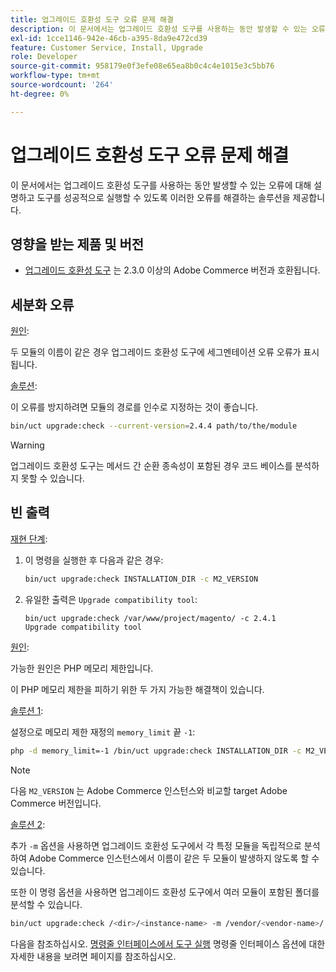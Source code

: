 ```yaml
---
title: 업그레이드 호환성 도구 오류 문제 해결
description: 이 문서에서는 업그레이드 호환성 도구를 사용하는 동안 발생할 수 있는 오류에 대해 설명하고 도구를 성공적으로 실행할 수 있도록 이러한 오류를 해결하는 솔루션을 제공합니다.
exl-id: 1cce1146-942e-46cb-a395-8da9e472cd39
feature: Customer Service, Install, Upgrade
role: Developer
source-git-commit: 958179e0f3efe08e65ea8b0c4c4e1015e3c5bb76
workflow-type: tm+mt
source-wordcount: '264'
ht-degree: 0%

---
```


# 업그레이드 호환성 도구 오류 문제 해결

이 문서에서는 업그레이드 호환성 도구를 사용하는 동안 발생할 수 있는 오류에 대해 설명하고 도구를 성공적으로 실행할 수 있도록 이러한 오류를 해결하는 솔루션을 제공합니다.

## 영향을 받는 제품 및 버전

* [업그레이드 호환성 도구](https://experienceleague.adobe.com/docs/commerce-operations/upgrade-guide/upgrade-compatibility-tool/overview.html) 는 2.3.0 이상의 Adobe Commerce 버전과 호환됩니다.

## 세분화 오류

<u>원인</u>:

두 모듈의 이름이 같은 경우 업그레이드 호환성 도구에 세그멘테이션 오류 오류가 표시됩니다.

<u>솔루션</u>:

이 오류를 방지하려면 모듈의 경로를 인수로 지정하는 것이 좋습니다.

```bash
bin/uct upgrade:check --current-version=2.4.4 path/to/the/module
```

>[!WARNING]
>
> 업그레이드 호환성 도구는 메서드 간 순환 종속성이 포함된 경우 코드 베이스를 분석하지 못할 수 있습니다.

## 빈 출력

<u>재현 단계</u>:

1. 이 명령을 실행한 후 다음과 같은 경우:

   ```bash
   bin/uct upgrade:check INSTALLATION_DIR -c M2_VERSION
   ```

1. 유일한 출력은 `Upgrade compatibility tool`:

   ```terminal
   bin/uct upgrade:check /var/www/project/magento/ -c 2.4.1
   Upgrade compatibility tool
   ```

<u>원인</u>:

가능한 원인은 PHP 메모리 제한입니다.

이 PHP 메모리 제한을 피하기 위한 두 가지 가능한 해결책이 있습니다.

<u>솔루션 1</u>:

설정으로 메모리 제한 재정의 `memory_limit` 끝 `-1`:

```bash
php -d memory_limit=-1 /bin/uct upgrade:check INSTALLATION_DIR -c M2_VERSION
```

>[!NOTE]
>
> 다음 `M2_VERSION` 는 Adobe Commerce 인스턴스와 비교할 target Adobe Commerce 버전입니다.

<u>솔루션 2</u>:

추가 `-m` 옵션을 사용하면 업그레이드 호환성 도구에서 각 특정 모듈을 독립적으로 분석하여 Adobe Commerce 인스턴스에서 이름이 같은 두 모듈이 발생하지 않도록 할 수 있습니다.

또한 이 명령 옵션을 사용하면 업그레이드 호환성 도구에서 여러 모듈이 포함된 폴더를 분석할 수 있습니다.

```bash
bin/uct upgrade:check /<dir>/<instance-name> -m /vendor/<vendor-name>/
```

다음을 참조하십시오. [명령줄 인터페이스에서 도구 실행](https://experienceleague.adobe.com/docs/commerce-operations/upgrade-guide/upgrade-compatibility-tool/use-upgrade-compatibility-tool/run.html) 명령줄 인터페이스 옵션에 대한 자세한 내용을 보려면 페이지를 참조하십시오.
